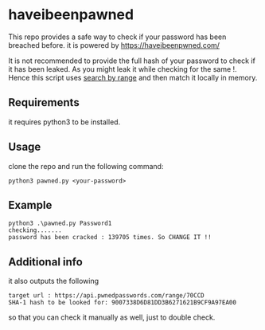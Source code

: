 # haveibeenpawned

This repo provides a safe way to check if your password has been breached before.
it is powered by https://haveibeenpwned.com/

It is not recommended to provide the full hash of your password to check if it has been leaked. As you might leak it while checking for the same !.
Hence this script uses  [search by range](https://haveibeenpwned.com/API/v3#SearchingPwnedPasswordsByRange) and then match it locally in memory.

## Requirements
it requires python3 to be installed.

## Usage
clone the repo and run the following command:

`python3 pawned.py <your-password>`

## Example
```
python3 .\pawned.py Password1
checking.......
password has been cracked : 139705 times. So CHANGE IT !! 
```
## Additional info
it also outputs the following
```
target url : https://api.pwnedpasswords.com/range/70CCD
SHA-1 hash to be looked for: 9007338D6D81DD3B6271621B9CF9A97EA00
```
so that you can check it manually as well, just to double check.


